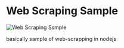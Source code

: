 # Web Scraping Sample
![Web Scraping Ssmple](https://2axbxs3csemb1i6xdf48gow9-wpengine.netdna-ssl.com/wp-content/uploads/2016/05/7-website-scraping-service-min.png)

basically sample of web-scrapping in nodejs
